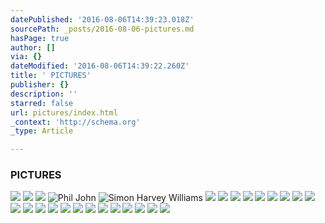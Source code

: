 ```yaml
---
datePublished: '2016-08-06T14:39:23.018Z'
sourcePath: _posts/2016-08-06-pictures.md
hasPage: true
author: []
via: {}
dateModified: '2016-08-06T14:39:22.260Z'
title: ' PICTURES'
publisher: {}
description: ''
starred: false
url: pictures/index.html
_context: 'http://schema.org'
_type: Article

---
```

### PICTURES
![](https://the-grid-user-content.s3-us-west-2.amazonaws.com/47b874fb-86c4-4594-ac2e-a2ac7fb17a12.jpg)
![](https://the-grid-user-content.s3-us-west-2.amazonaws.com/e5441529-1e8c-4168-9735-7b95e3d3faf4.jpg)
![](https://the-grid-user-content.s3-us-west-2.amazonaws.com/7ec424bc-339a-4b13-b821-96a48ae37510.jpg)
![Phil John](https://the-grid-user-content.s3-us-west-2.amazonaws.com/bd50d813-16d1-4891-a188-b0c0b27c9525.jpg)
![Simon Harvey Williams](https://the-grid-user-content.s3-us-west-2.amazonaws.com/fc8eeb80-c7bc-4c71-a9a1-a44924be1b93.jpg)
![](https://the-grid-user-content.s3-us-west-2.amazonaws.com/2dc5a971-3a71-4318-8f9f-1df38da0a0e3.jpg)
![](https://the-grid-user-content.s3-us-west-2.amazonaws.com/9b343ad2-d6a1-41f4-afbd-69084a1ebe7c.jpg)
![](https://the-grid-user-content.s3-us-west-2.amazonaws.com/938b8b04-3613-4e05-b6fa-ec11f563938c.jpg)
![](https://the-grid-user-content.s3-us-west-2.amazonaws.com/4b3ff3f5-81ef-4463-b19f-975a2c9138ae.jpg)
![](https://the-grid-user-content.s3-us-west-2.amazonaws.com/3fd82372-bb39-4304-8c77-15f1b7f86217.jpg)
![](https://the-grid-user-content.s3-us-west-2.amazonaws.com/516621b1-ee58-4213-90ff-49ae68184e12.jpg)
![](https://the-grid-user-content.s3-us-west-2.amazonaws.com/3c085935-b894-4ead-b6fa-0e7a343d3e2d.jpg)
![](https://the-grid-user-content.s3-us-west-2.amazonaws.com/ef1ad84f-91c1-4589-9ccf-d9ac6afb441b.jpg)
![](https://the-grid-user-content.s3-us-west-2.amazonaws.com/2b9de19e-10bc-46ae-8f06-dfd2440bbbca.jpg)
![](https://the-grid-user-content.s3-us-west-2.amazonaws.com/454d090f-b92d-4d82-9469-1b471c82cda7.jpg)
![](https://the-grid-user-content.s3-us-west-2.amazonaws.com/19a50361-0064-4696-bb24-65faaf266a1e.jpg)
![](https://the-grid-user-content.s3-us-west-2.amazonaws.com/298261ae-02f3-4d38-90db-f763f2adee9e.jpg)
![](https://the-grid-user-content.s3-us-west-2.amazonaws.com/44cec740-667b-431e-ae79-e369c2d99fca.jpg)
![](https://the-grid-user-content.s3-us-west-2.amazonaws.com/fef42c60-6d5f-474b-8304-55fe4546727b.jpg)
![](https://the-grid-user-content.s3-us-west-2.amazonaws.com/bc4ee4bb-2c57-49da-ac7c-21c48d46a53b.jpg)
![](https://s3-us-west-2.amazonaws.com/the-grid-img/p/222b77a498c82b1cb8ba108145b7343e01e62621.jpg)
![](https://the-grid-user-content.s3-us-west-2.amazonaws.com/d09d7eba-1d4e-4fa1-bdf2-55cfd4b38082.jpg)
![](https://the-grid-user-content.s3-us-west-2.amazonaws.com/44dab518-bd86-4a65-82f3-22de420f5297.jpg)
![](https://the-grid-user-content.s3-us-west-2.amazonaws.com/0315ab74-749a-496e-a3b0-50229ee371c3.jpg)
![](https://the-grid-user-content.s3-us-west-2.amazonaws.com/c55e0ce8-5ce4-4bc9-b64e-0167a78a8ee7.jpg)
![](https://the-grid-user-content.s3-us-west-2.amazonaws.com/e803edac-0264-47ba-b5d1-cb10896d551a.jpg)
![](https://the-grid-user-content.s3-us-west-2.amazonaws.com/80c30039-aaa6-40aa-931f-68195cd25f39.jpg)